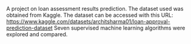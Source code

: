 A project on loan assessment results prediction. 
The dataset used was obtained from Kaggle.
The dataset can be accessed with this URL: https://www.kaggle.com/datasets/architsharma01/loan-approval-prediction-dataset
Seven supervised machine learning algorithms were explored and compared.
